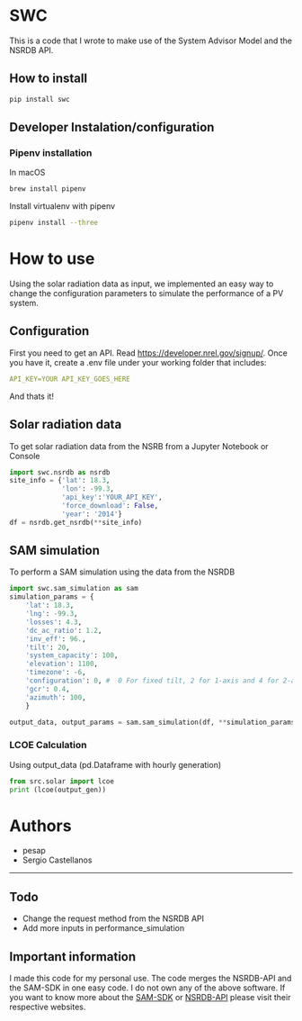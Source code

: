 # SWC

This is a code that I wrote to make use of the System Advisor Model and the NSRDB API.

## How to install

```bash
pip install swc
```


## Developer Instalation/configuration

### Pipenv installation

In macOS

```bash
brew install pipenv
```

Install virtualenv with pipenv

```bash
pipenv install --three
```

# How to use
Using the solar radiation data as input, we implemented an easy way to change the configuration parameters to simulate the performance of a PV system.


## Configuration

First you need to get an API. Read https://developer.nrel.gov/signup/. Once you have it, create a .env file under your working folder that includes:

```yaml
API_KEY=YOUR API_KEY_GOES_HERE
```

And thats it!

## Solar radiation data

To get solar radiation data from the NSRB from a Jupyter Notebook or Console

```python
import swc.nsrdb as nsrdb
site_info = {'lat': 18.3,
             'lon': -99.3,
             'api_key':'YOUR_API_KEY',
             'force_download': False,
             'year': '2014'}
df = nsrdb.get_nsrdb(**site_info)
```

## SAM simulation

To perform a SAM simulation using the data from the NSRDB

```python
import swc.sam_simulation as sam
simulation_params = {
    'lat': 18.3,
    'lng': -99.3,
    'losses': 4.3,
    'dc_ac_ratio': 1.2,
    'inv_eff': 96.,
    'tilt': 20,
    'system_capacity': 100,
    'elevation': 1100,
    'timezone': -6,
    'configuration': 0, #  0 For fixed tilt, 2 for 1-axis and 4 for 2-axis
    'gcr': 0.4,
    'azimuth': 100,
    }

output_data, output_params = sam.sam_simulation(df, **simulation_params)
```

### LCOE Calculation

Using output_data (pd.Dataframe with hourly generation)

``` python
from src.solar import lcoe
print (lcoe(output_gen))
```


# Authors
* pesap
* Sergio Castellanos

---
## Todo
* Change the request method from the NSRDB API
* Add more inputs in performance_simulation

## Important information

I made this code for my personal use. The code merges the NSRDB-API and the SAM-SDK in one easy code. I do not own any of the above software.
If you want to know more about the [SAM-SDK](https://sam.nrel.gov/sdk) or [NSRDB-API](https://nsrdb.nrel.gov/api-instructions) please visit their respective websites.
